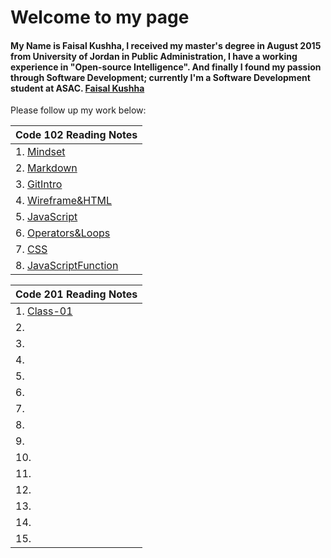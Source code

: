 # Welcome to my page
#### My Name is Faisal Kushha, I received my master's degree in August 2015 from University of Jordan in Public Administration, I have a working experience in "Open-source Intelligence". And finally I found my passion through Software Development; currently I'm a Software Development student at ASAC. [Faisal Kushha](https://github.com/Faisal-Kushha)

Please follow up my work below:

| Code 102 Reading Notes       |
| -------------- |
| 1. [Mindset](Mindset) | 
| 2. [Markdown](Markdown)   |
| 3. [GitIntro](GitIntro)   |
| 4. [Wireframe&HTML](Wireframe&HTML)|
| 5. [JavaScript](JavaScript)      |
| 6. [Operators&Loops](Operators&Loops)      |
| 7. [CSS](CSS)      |
| 8. [JavaScriptFunction](JavaScriptFunction)     |


| Code 201 Reading Notes       |
| -------------- |
| 1. [Class-01](Class-01) |
| 2.    |
| 3.    |
| 4. |
| 5.       |
| 6.       |
| 7.       |
| 8.      |
| 9.  | 
| 10.    |
| 11.    |
| 12. |
| 13.       |
| 14.       |
| 15.       |
